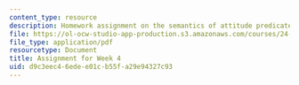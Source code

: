 ```yaml
---
content_type: resource
description: Homework assignment on the semantics of attitude predicates.
file: https://ol-ocw-studio-app-production.s3.amazonaws.com/courses/24-910-topics-in-linguistic-theory-propositional-attitudes-spring-2009/d9c3eec46edee01cb55fa29e94327c93_MIT24_910s09_assn03.pdf
file_type: application/pdf
resourcetype: Document
title: Assignment for Week 4
uid: d9c3eec4-6ede-e01c-b55f-a29e94327c93
---
```

